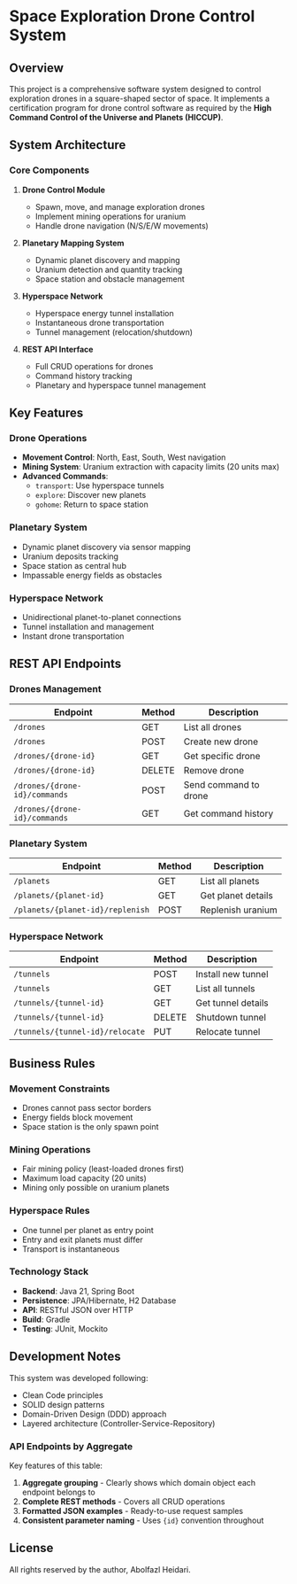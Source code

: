 # Space Exploration Drone Control System

## Overview
This project is a comprehensive software system designed to control exploration drones in a square-shaped sector of space. It implements a certification program for drone control software as required by the **High Command Control of the Universe and Planets (HICCUP)**.

## System Architecture

### Core Components
1. **Drone Control Module**
    - Spawn, move, and manage exploration drones
    - Implement mining operations for uranium
    - Handle drone navigation (N/S/E/W movements)

2. **Planetary Mapping System**
    - Dynamic planet discovery and mapping
    - Uranium detection and quantity tracking
    - Space station and obstacle management

3. **Hyperspace Network**
    - Hyperspace energy tunnel installation
    - Instantaneous drone transportation
    - Tunnel management (relocation/shutdown)

4. **REST API Interface**
    - Full CRUD operations for drones
    - Command history tracking
    - Planetary and hyperspace tunnel management



## Key Features

### Drone Operations
- **Movement Control**: North, East, South, West navigation
- **Mining System**: Uranium extraction with capacity limits (20 units max)
- **Advanced Commands**:
    - `transport`: Use hyperspace tunnels
    - `explore`: Discover new planets
    - `gohome`: Return to space station

### Planetary System
- Dynamic planet discovery via sensor mapping
- Uranium deposits tracking
- Space station as central hub
- Impassable energy fields as obstacles

### Hyperspace Network
- Unidirectional planet-to-planet connections
- Tunnel installation and management
- Instant drone transportation

## REST API Endpoints

### Drones Management
| Endpoint | Method | Description |
|----------|--------|-------------|
| `/drones` | GET | List all drones |
| `/drones` | POST | Create new drone |
| `/drones/{drone-id}` | GET | Get specific drone |
| `/drones/{drone-id}` | DELETE | Remove drone |
| `/drones/{drone-id}/commands` | POST | Send command to drone |
| `/drones/{drone-id}/commands` | GET | Get command history |
 

### Planetary System
| Endpoint | Method | Description |
|----------|--------|-------------|
| `/planets` | GET | List all planets |
| `/planets/{planet-id}` | GET | Get planet details |
| `/planets/{planet-id}/replenish` | POST | Replenish uranium |

### Hyperspace Network
| Endpoint | Method | Description |
|----------|--------|-------------|
| `/tunnels` | POST | Install new tunnel |
| `/tunnels` | GET | List all tunnels |
| `/tunnels/{tunnel-id}` | GET | Get tunnel details |
| `/tunnels/{tunnel-id}` | DELETE | Shutdown tunnel |
| `/tunnels/{tunnel-id}/relocate` | PUT | Relocate tunnel |


## Business Rules

### Movement Constraints
- Drones cannot pass sector borders
- Energy fields block movement
- Space station is the only spawn point

### Mining Operations
- Fair mining policy (least-loaded drones first)
- Maximum load capacity (20 units)
- Mining only possible on uranium planets

### Hyperspace Rules
- One tunnel per planet as entry point
- Entry and exit planets must differ
- Transport is instantaneous



### Technology Stack
- **Backend**: Java 21, Spring Boot
- **Persistence**: JPA/Hibernate, H2 Database
- **API**: RESTful JSON over HTTP
- **Build**: Gradle
- **Testing**: JUnit, Mockito

## Development Notes
This system was developed following:
- Clean Code principles
- SOLID design patterns
- Domain-Driven Design (DDD) approach
- Layered architecture (Controller-Service-Repository)


### API Endpoints by Aggregate


Key features of this table:
1. **Aggregate grouping** - Clearly shows which domain object each endpoint belongs to
2. **Complete REST methods** - Covers all CRUD operations
3. **Formatted JSON examples** - Ready-to-use request samples
4. **Consistent parameter naming** - Uses `{id}` convention throughout


## License
 All rights reserved by the author, Abolfazl Heidari.